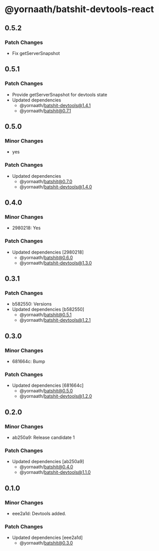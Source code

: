 # @yornaath/batshit-devtools-react

## 0.5.2

### Patch Changes

- Fix getServerSnapshot

## 0.5.1

### Patch Changes

- Provide getServerSnapshot for devtools state
- Updated dependencies
  - @yornaath/batshit-devtools@1.4.1
  - @yornaath/batshit@0.7.1

## 0.5.0

### Minor Changes

- yes

### Patch Changes

- Updated dependencies
  - @yornaath/batshit@0.7.0
  - @yornaath/batshit-devtools@1.4.0

## 0.4.0

### Minor Changes

- 2980218: Yes

### Patch Changes

- Updated dependencies [2980218]
  - @yornaath/batshit@0.6.0
  - @yornaath/batshit-devtools@1.3.0

## 0.3.1

### Patch Changes

- b582550: Versions
- Updated dependencies [b582550]
  - @yornaath/batshit@0.5.1
  - @yornaath/batshit-devtools@1.2.1

## 0.3.0

### Minor Changes

- 681664c: Bump

### Patch Changes

- Updated dependencies [681664c]
  - @yornaath/batshit@0.5.0
  - @yornaath/batshit-devtools@1.2.0

## 0.2.0

### Minor Changes

- ab250a9: Release candidate 1

### Patch Changes

- Updated dependencies [ab250a9]
  - @yornaath/batshit@0.4.0
  - @yornaath/batshit-devtools@1.1.0

## 0.1.0

### Minor Changes

- eee2a1d: Devtools added.

### Patch Changes

- Updated dependencies [eee2a1d]
  - @yornaath/batshit@0.3.0
